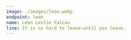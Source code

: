 ```yaml
---
image: ./images/leon.webp
endpoint: leon
name: Leon Leslie Falcao
line: It is so hard to leave—until you leave.
---
```

